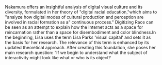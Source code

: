 Nakamura offers an insightful analysis of digital visual culture and its diversity, formulated in her theory of "digital racial education,"which aims to 
"analyze how digital modes of cultural production and perception are involved in racial formation as a" continuous process." Digitizing Race can be seen as an 
attempt to explain how the Internet acts as a space for reincarnation rather than a space for disembodiment and color blindness.In the beginning, 
Lisa uses the term Lisa Parks 'visual capital' and sets it as the basis for her research. The relevance of this term is enhanced by its updated theoretical approach.
After creating this foundation, she poses her main research question: “If we begin to understand what the subject of interactivity might look like what or who is 
its object?
